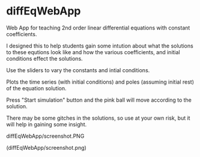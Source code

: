 # diffEqWebApp

Web App for teaching 2nd order linear differential equations with constant coefficients.

I designed this to help students gain some intution about what the solutions to these equtions look like and how the various coefficients, and initial conditions effect the solutions.

Use the sliders to vary the constants and intial conditions.

Plots the time series (with initial conditions) and poles (assuming initial rest) of the equation solution.

Press "Start simulation" button and the pink ball will move according to the solution.

There may be some gitches in the solutions, so use at your own risk, but it will help in gaining some insight.

diffEqWebApp/screenshot.PNG

(diffEqWebApp/screenshot.png)
